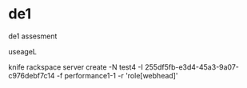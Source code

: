 
de1
===

de1 assesment


useageL

knife rackspace server create -N test4 -I 255df5fb-e3d4-45a3-9a07-c976debf7c14 -f performance1-1  -r 'role[webhead]'
